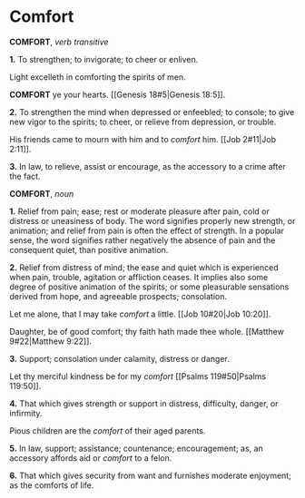 # Comfort

**COMFORT**, _verb transitive_

**1.** To strengthen; to invigorate; to cheer or enliven.

Light excelleth in comforting the spirits of men.

**COMFORT** ye your hearts. [[Genesis 18#5|Genesis 18:5]].

**2.** To strengthen the mind when depressed or enfeebled; to console; to give new vigor to the spirits; to cheer, or relieve from depression, or trouble.

His friends came to mourn with him and to _comfort_ him. [[Job 2#11|Job 2:11]].

**3.** In law, to relieve, assist or encourage, as the accessory to a crime after the fact.

**COMFORT**, _noun_

**1.** Relief from pain; ease; rest or moderate pleasure after pain, cold or distress or uneasiness of body. The word signifies properly new strength, or animation; and relief from pain is often the effect of strength. In a popular sense, the word signifies rather negatively the absence of pain and the consequent quiet, than positive animation.

**2.** Relief from distress of mind; the ease and quiet which is experienced when pain, trouble, agitation or affliction ceases. It implies also some degree of positive animation of the spirits; or some pleasurable sensations derived from hope, and agreeable prospects; consolation.

Let me alone, that I may take _comfort_ a little. [[Job 10#20|Job 10:20]].

Daughter, be of good comfort; thy faith hath made thee whole. [[Matthew 9#22|Matthew 9:22]].

**3.** Support; consolation under calamity, distress or danger.

Let thy merciful kindness be for my _comfort_ [[Psalms 119#50|Psalms 119:50]].

**4.** That which gives strength or support in distress, difficulty, danger, or infirmity.

Pious children are the _comfort_ of their aged parents.

**5.** In law, support; assistance; countenance; encouragement; as, an accessory affords aid or _comfort_ to a felon.

**6.** That which gives security from want and furnishes moderate enjoyment; as the comforts of life.